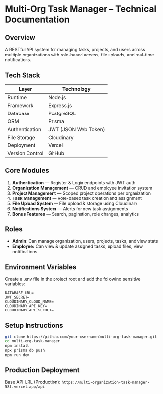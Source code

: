 # Multi-Org Task Manager – Technical Documentation

## Overview
A RESTful API system for managing tasks, projects, and users across multiple organizations with role-based access, file uploads, and real-time notifications.

## Tech Stack
| Layer | Technology |
|-------|-------------|
| Runtime | Node.js |
| Framework | Express.js |
| Database | PostgreSQL |
| ORM | Prisma |
| Authentication | JWT (JSON Web Token) |
| File Storage | Cloudinary |
| Deployment | Vercel |
| Version Control | GitHub |

## Core Modules
1. **Authentication** — Register & Login endpoints with JWT auth  
2. **Organization Management** — CRUD and employee invitation system  
3. **Project Management** — Scoped project operations per organization  
4. **Task Management** — Role-based task creation and assignment  
5. **File Upload System** — File upload & storage using Cloudinary  
6. **Notifications System** — Alerts for new task assignments  
7. **Bonus Features** — Search, pagination, role changes, analytics  

## Roles
- **Admin:** Can manage organization, users, projects, tasks, and view stats  
- **Employee:** Can view & update assigned tasks, upload files, view notifications  

## Environment Variables
Create a .env file in the project root and add the following sensitive variables:
```
DATABASE_URL=
JWT_SECRET=
CLOUDINARY_CLOUD_NAME=
CLOUDINARY_API_KEY=
CLOUDINARY_API_SECRET=
```
## Setup Instructions
```bash
git clone https://github.com/your-username/multi-org-task-manager.git
cd multi-org-task-manager
npm install
npx prisma db push
npm run dev
```

## Production Deployment
Base API URL (Production):
``` https://multi-organization-task-manager-58f.vercel.app/api ```
